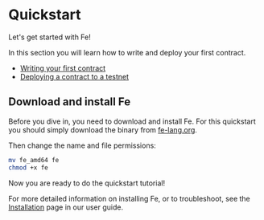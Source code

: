 # Quickstart

Let's get started with Fe! 

In this section you will learn how to write and deploy your first contract.

* [Writing your first contract](first_contract.md)
* [Deploying a contract to a testnet](deploy_contract.md)

## Download and install Fe

Before you dive in, you need to download and install Fe. 
For this quickstart you should simply download the binary from [fe-lang.org](https://fe-lang.org/).

Then change the name and file permissions:

```sh
mv fe_amd64 fe
chmod +x fe
```

Now you are ready to do the quickstart tutorial!

For more detailed information on installing Fe, or to troubleshoot, see the [Installation](../user-guide/installation.md) page in our user guide.